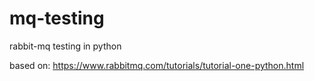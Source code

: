 # mq-testing
rabbit-mq testing in python

based on: https://www.rabbitmq.com/tutorials/tutorial-one-python.html
